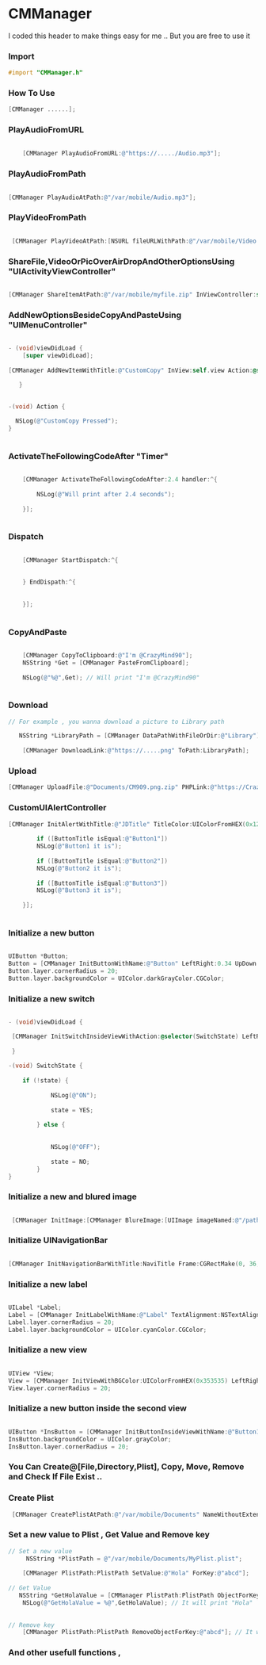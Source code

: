 # CMManager

I coded this header to make things easy for me .. But you are free to use it 


### Import 

```objective-c
#import "CMManager.h"
```


### How To Use

```objective-c
[CMManager ......];
```
 
 
 ### PlayAudioFromURL

```objective-c
    
    [CMManager PlayAudioFromURL:@"https://...../Audio.mp3"];
```


### PlayAudioFromPath

```objective-c

[CMManager PlayAudioAtPath:@"/var/mobile/Audio.mp3"];
```

 
 
 
 ### PlayVideoFromPath

```objective-c

 [CMManager PlayVideoAtPath:[NSURL fileURLWithPath:@"/var/mobile/Video.mp4"] InViewController:self];
```





### ShareFile,VideoOrPicOverAirDropAndOtherOptionsUsing "UIActivityViewController"

```objective-c

[CMManager ShareItemAtPath:@"/var/mobile/myfile.zip" InViewController:self];
```



### AddNewOptionsBesideCopyAndPasteUsing "UIMenuController"

```objective-c

- (void)viewDidLoad {
    [super viewDidLoad];
    
[CMManager AddNewItemWithTitle:@"CustomCopy" InView:self.view Action:@selector(Action)];

   }
   
   
-(void) Action {

  NSLog(@"CustomCopy Pressed");
}
    
```

### ActivateTheFollowingCodeAfter "Timer"
```objective-c

    [CMManager ActivateTheFollowingCodeAfter:2.4 handler:^{
       
        NSLog(@"Will print after 2.4 seconds");
        
    }];
    
```


### Dispatch
```objective-c

    [CMManager StartDispatch:^{
        
        
    } EndDispath:^{
        
        
    }];
    
```


### CopyAndPaste
```objective-c

    [CMManager CopyToClipboard:@"I'm @CrazyMind90"];
    NSString *Get = [CMManager PasteFromClipboard];
    
    NSLog(@"%@",Get); // Will print "I'm @CrazyMind90"
    
```



### Download

```objective-c
// For example , you wanna download a picture to Library path 

   NSString *LibraryPath = [CMManager DataPathWithFileOrDir:@"Library"];
    
    [CMManager DownloadLink:@"https://.....png" ToPath:LibraryPath];
```



### Upload 
```objective-c
[CMManager UploadFile:@"Documents/CM909.png.zip" PHPLink:@"https://Crazy/PP.php" PHPNameValue:@"upload"];
```

### CustomUIAlertController

```objective-c
[CMManager InitAlertWithTitle:@"JDTitle" TitleColor:UIColorFromHEX(0x128890) Message:@"Cmessage" MessageColor:UIColor.greenColor Buttons:@[@"Button1",@"Button2",@"Button3"] ButtonsColor:UIColor.whiteColor ButtonsImage:[UIImage imageNamed:@"sys"] BackgroundColor:UIColorFromHEX(0x303030) AlertStyle:UIAlertControllerStyleAlert Target:self handler:^(NSString * _Nullable ButtonTitle) {
       
        if ([ButtonTitle isEqual:@"Button1"])
        NSLog(@"Button1 it is");
        
        if ([ButtonTitle isEqual:@"Button2"])
        NSLog(@"Button2 it is");
        
        if ([ButtonTitle isEqual:@"Button3"])
        NSLog(@"Button3 it is");
           
    }];
    
```


### Initialize a new button 

```objective-c

UIButton *Button;
Button = [CMManager InitButtonWithName:@"Button" LeftRight:0.34 UpDown:0.33 Width:0.30 Height:0.07 InView:self.view Target:self Action:@selector(Action:)];
Button.layer.cornerRadius = 20;
Button.layer.backgroundColor = UIColor.darkGrayColor.CGColor;
```


### Initialize a new switch 

```objective-c

- (void)viewDidLoad {

 [CMManager InitSwitchInsideViewWithAction:@selector(SwitchState) LeftRight:0.48 UpDown:0.40 Width:1.1 Height:1.2 InView:self.view Target:self];
 
 }
 
-(void) SwitchState {
    
    if (!state) {
    
            NSLog(@"ON");
    
            state = YES;
    
        } else {
    
    
            NSLog(@"OFF");
    
            state = NO;
        }
}

```


### Initialize a new and blured image  

```objective-c

 [CMManager InitImage:[CMManager BlureImage:[UIImage imageNamed:@"/path/to/image.png"] BlureLevel:94.0f] LeftRight:0.1 UpDown:0.1 Width:0.1 Height:0.1 InView:self.view];

```


### Initialize UINavigationBar  

```objective-c

[CMManager InitNavigationBarWithTitle:NaviTitle Frame:CGRectMake(0, 36, self.view.frame.size.width, 45) Style:UIBarStyleBlack LeftButton:UIBarButtonSystemItemCancel LeftButtonAction:@selector(CancelButton) RightButton:UIBarButtonSystemItemDone RightButtonAction:@selector(DoneButton) InView:self.view Target:self];


```


### Initialize a new label  

```objective-c

UILabel *Label;
Label = [CMManager InitLabelWithName:@"Label" TextAlignment:NSTextAlignmentCenter LeftRight:0.34 UpDown:0.22 Width:0.30 Height:0.07 InView:self.view];
Label.layer.cornerRadius = 20;
Label.layer.backgroundColor = UIColor.cyanColor.CGColor;
```


### Initialize a new view 

```objective-c

UIView *View;
View = [CMManager InitViewWithBGColor:UIColorFromHEX(0x353535) LeftRight:22.7 UpDown:19.5 Width:1.1 Height:9 BackgroundImage:[CMManager BlureImage:[UIImage imageNamed:@"/path/to/image.png"] BlureLevel:94.0] InView:self.view];
View.layer.cornerRadius = 20;
```


### Initialize a new button inside the second view 

```objective-c

UIButton *InsButton = [CMManager InitButtonInsideViewWithName:@"Button1" LeftRight:55 UpDown:11.5 Width:0.45 Height:0.30 InView:View Target:self Action:@selector(BInside:)];
InsButton.backgroundColor = UIColor.grayColor;
InsButton.layer.cornerRadius = 20;
```




### You Can Create@[File,Directory,Plist], Copy, Move, Remove and Check If File Exist ..



### Create Plist

```objective-c
 [CMManager CreatePlistAtPath:@"/var/mobile/Documents" NameWithoutExtension:@"MyPlist"];
```



### Set a new value to Plist , Get Value and Remove key

```objective-c
// Set a new value
     NSString *PlistPath = @"/var/mobile/Documents/MyPlist.plist";
    
    [CMManager PlistPath:PlistPath SetValue:@"Hola" ForKey:@"abcd"];
   
// Get Value
   NSString *GetHolaValue = [CMManager PlistPath:PlistPath ObjectForKey:@"abcd"];
    NSLog(@"GetHolaValue = %@",GetHolaValue); // It will print "Hola"
    
    
// Remove key
    [CMManager PlistPath:PlistPath RemoveObjectForKey:@"abcd"]; // It will remove Hola
```



### And other usefull functions ,













 






